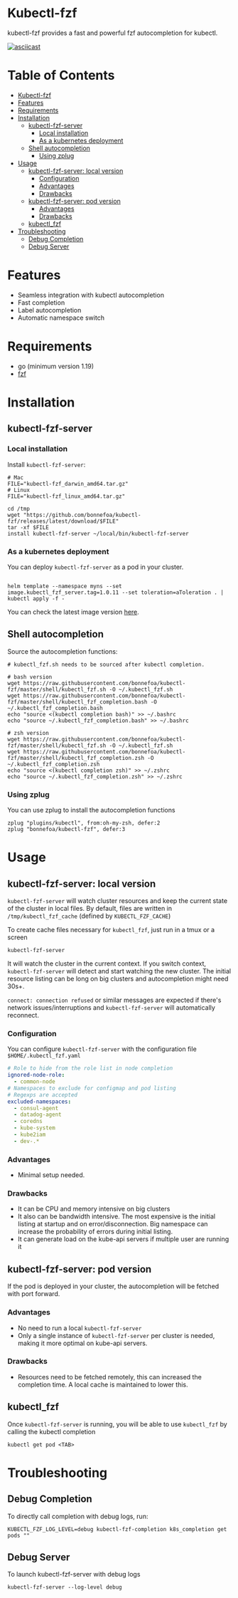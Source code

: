 # Kubectl-fzf

kubectl-fzf provides a fast and powerful fzf autocompletion for kubectl.

[![asciicast](https://asciinema.org/a/yHKY5vQ40ZaOwMQnhLfYJ5Pja.png)](https://asciinema.org/a/yHKY5vQ40ZaOwMQnhLfYJ5Pja?t=01)

Table of Contents
=================

* [Kubectl-fzf](#kubectl-fzf)
* [Features](#features)
* [Requirements](#requirements)
* [Installation](#installation)
   * [kubectl-fzf-server](#kubectl-fzf-server)
      * [Local installation](#local-installation)
      * [As a kubernetes deployment](#as-a-kubernetes-deployment)
   * [Shell autocompletion](#shell-autocompletion)
      * [Using zplug](#using-zplug)
* [Usage](#usage)
   * [kubectl-fzf-server: local version](#kubectl-fzf-server-local-version)
      * [Configuration](#configuration)
      * [Advantages](#advantages)
      * [Drawbacks](#drawbacks)
   * [kubectl-fzf-server: pod version](#kubectl-fzf-server-pod-version)
      * [Advantages](#advantages-1)
      * [Drawbacks](#drawbacks-1)
   * [kubectl_fzf](#kubectl_fzf)
* [Troubleshooting](#troubleshooting)
   * [Debug Completion](#debug-completion)
   * [Debug Server](#debug-server)

# Features

- Seamless integration with kubectl autocompletion
- Fast completion
- Label autocompletion
- Automatic namespace switch

# Requirements

- go (minimum version 1.19)
- [fzf](https://github.com/junegunn/fzf)

# Installation

## kubectl-fzf-server

### Local installation

Install `kubectl-fzf-server`:
```shell
# Mac
FILE="kubectl-fzf_darwin_amd64.tar.gz"
# Linux
FILE="kubectl-fzf_linux_amd64.tar.gz"

cd /tmp
wget "https://github.com/bonnefoa/kubectl-fzf/releases/latest/download/$FILE"
tar -xf $FILE
install kubectl-fzf-server ~/local/bin/kubectl-fzf-server
```

### As a kubernetes deployment

You can deploy `kubectl-fzf-server` as a pod in your cluster.

```shell

helm template --namespace myns --set image.kubectl_fzf_server.tag=1.0.11 --set toleration=aToleration . | kubectl apply -f -
```

You can check the latest image version [here](https://cloud.docker.com/repository/docker/bonnefoa/kubectl-fzf/general).

## Shell autocompletion

Source the autocompletion functions:
```shell
# kubectl_fzf.sh needs to be sourced after kubectl completion.

# bash version
wget https://raw.githubusercontent.com/bonnefoa/kubectl-fzf/master/shell/kubectl_fzf.sh -O ~/.kubectl_fzf.sh
wget https://raw.githubusercontent.com/bonnefoa/kubectl-fzf/master/shell/kubectl_fzf_completion.bash -O ~/.kubectl_fzf_completion.bash
echo "source <(kubectl completion bash)" >> ~/.bashrc
echo "source ~/.kubectl_fzf_completion.bash" >> ~/.bashrc

# zsh version
wget https://raw.githubusercontent.com/bonnefoa/kubectl-fzf/master/shell/kubectl_fzf.sh -O ~/.kubectl_fzf.sh
wget https://raw.githubusercontent.com/bonnefoa/kubectl-fzf/master/shell/kubectl_fzf_completion.zsh -O ~/.kubectl_fzf_completion.zsh
echo "source <(kubectl completion zsh)" >> ~/.zshrc
echo "source ~/.kubectl_fzf_completion.zsh" >> ~/.zshrc
```

### Using zplug

You can use zplug to install the autocompletion functions
```shell
zplug "plugins/kubectl", from:oh-my-zsh, defer:2
zplug "bonnefoa/kubectl-fzf", defer:3
```

# Usage

## kubectl-fzf-server: local version

`kubectl-fzf-server` will watch cluster resources and keep the current state of the cluster in local files.
By default, files are written in `/tmp/kubectl_fzf_cache` (defined by `KUBECTL_FZF_CACHE`)

To create cache files necessary for `kubectl_fzf`, just run in a tmux or a screen

```shell
kubectl-fzf-server
```

It will watch the cluster in the current context. If you switch context, `kubectl-fzf-server` will detect and start watching the new cluster.
The initial resource listing can be long on big clusters and autocompletion might need 30s+.

`connect: connection refused` or similar messages are expected if there's network issues/interruptions and `kubectl-fzf-server` will automatically reconnect.

### Configuration

You can configure `kubectl-fzf-server` with the configuration file `$HOME/.kubectl_fzf.yaml`

```yaml
# Role to hide from the role list in node completion
ignored-node-role:
  - common-node
# Namespaces to exclude for configmap and pod listing
# Regexps are accepted
excluded-namespaces:
  - consul-agent
  - datadog-agent
  - coredns
  - kube-system
  - kube2iam
  - dev-.*
```

### Advantages

- Minimal setup needed.

### Drawbacks

- It can be CPU and memory intensive on big clusters
- It also can be bandwidth intensive. The most expensive is the initial listing at startup and on error/disconnection. Big namespace can increase the probability of errors during initial listing.
- It can generate load on the kube-api servers if multiple user are running it

## kubectl-fzf-server: pod version

If the pod is deployed in your cluster, the autocompletion will be fetched with port forward.

### Advantages

- No need to run a local `kubectl-fzf-server`
- Only a single instance of `kubectl-fzf-server` per cluster is needed, making it more optimal on kube-api servers.

### Drawbacks

- Resources need to be fetched remotely, this can increased the completion time. A local cache is maintained to lower this.

## kubectl_fzf

Once `kubectl-fzf-server` is running, you will be able to use `kubectl_fzf` by calling the kubectl completion
```shell
kubectl get pod <TAB>
```

# Troubleshooting

## Debug Completion

To directly call completion with debug logs, run: 
```
KUBECTL_FZF_LOG_LEVEL=debug kubectl-fzf-completion k8s_completion get pods ""
```

## Debug Server

To launch kubectl-fzf-server with debug logs
```shell
kubectl-fzf-server --log-level debug
```
